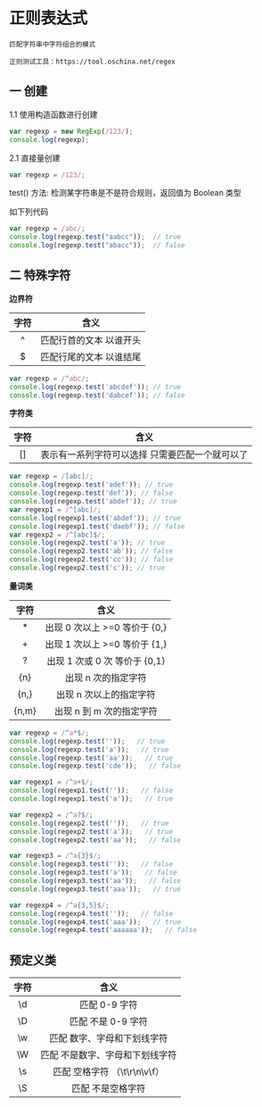 # 正则表达式

    匹配字符串中字符组合的模式

    正则测试工具：https://tool.oschina.net/regex

## 一 创建

1.1 使用构造函数进行创建

```javaScript
var regexp = new RegExp(/123/);
console.log(regexp);
```

2.1 直接量创建

```javaScript
var regexp = /123/;
```

test() 方法: 检测某字符串是不是符合规则，返回值为 Boolean 类型

如下列代码
```javaScript
var regexp = /abc/;
console.log(regexp.test("aabcc"));  // true
console.log(regexp.test("abacc"));  // false

```

## 二 特殊字符

**边界符**

| 字符 | 含义 |
|:----:|:----:|
| ^ |匹配行首的文本 以谁开头|
| $ |匹配行尾的文本 以谁结尾|

```javascript
var regexp = /^abc/;
console.log(regexp.test('abcdef')); // true
console.log(regexp.test('dabcef')); // false
```

**字符类**

| 字符 | 含义 |
|:----:|:----:|
| [] |表示有一系列字符可以选择 只需要匹配一个就可以了|

```javascript
var regexp = /[abc]/;
console.log(regexp.test('adef')); // true
console.log(regexp.test('def')); // false
console.log(regexp.test('abdef')); // true
var regexp1 = /^[abc]/;
console.log(regexp1.test('abdef')); // true
console.log(regexp1.test('daebf')); // false
var regexp2 = /^[abc]$/;
console.log(regexp2.test('a')); // true
console.log(regexp2.test('ab')); // false
console.log(regexp2.test('cc')); // false
console.log(regexp2.test('c')); // true
```

**量词类**

| 字符 | 含义 |
|:----:|:----:|
| * | 出现 0 次以上 >=0 等价于 {0,} |
| + | 出现 1 次以上 >=0 等价于 {1,} |
| ? | 出现 1 次或 0 次 等价于 {0,1} |
| {n} | 出现 n 次的指定字符 |
| {n,} | 出现 n 次以上的指定字符 |
| {n,m} | 出现 n 到 m 次的指定字符 |

```javascript
var regexp = /^a*$/;
console.log(regexp.test(''));   // true
console.log(regexp.test('a'));   // true
console.log(regexp.test('aa'));   // true
console.log(regexp.test('cde'));   // false

var regexp1 = /^a+$/;
console.log(regexp1.test(''));   // false
console.log(regexp1.test('a'));   // true

var regexp2 = /^a?$/;
console.log(regexp2.test(''));   // true
console.log(regexp2.test('a'));   // true
console.log(regexp2.test('aa'));   // false

var regexp3 = /^a{3}$/;
console.log(regexp3.test(''));   // false
console.log(regexp3.test('a'));   // false
console.log(regexp3.test('aa'));   // false
console.log(regexp3.test('aaa'));   // true

var regexp4 = /^a{3,5}$/;
console.log(regexp4.test(''));   // false
console.log(regexp4.test('aaa'));   // true
console.log(regexp4.test('aaaaaa'));   // false

```

## 预定义类

| 字符 | 含义 |
|:----:|:----:|
| \d | 匹配 0-9 字符  |
| \D | 匹配 不是 0-9 字符 |
| \w | 匹配 数字、字母和下划线字符 |
| \W | 匹配 不是数字、字母和下划线字符 |
| \s | 匹配 空格字符 （\t\r\n\v\f） |
| \S | 匹配 不是空格字符 |


